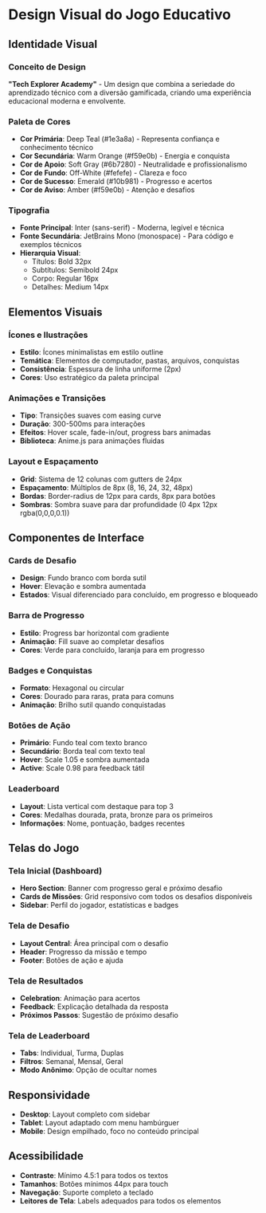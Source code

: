 # Design Visual do Jogo Educativo

## Identidade Visual

### Conceito de Design
**"Tech Explorer Academy"** - Um design que combina a seriedade do aprendizado técnico com a diversão gamificada, criando uma experiência educacional moderna e envolvente.

### Paleta de Cores
- **Cor Primária**: Deep Teal (#1e3a8a) - Representa confiança e conhecimento técnico
- **Cor Secundária**: Warm Orange (#f59e0b) - Energia e conquista
- **Cor de Apoio**: Soft Gray (#6b7280) - Neutralidade e profissionalismo
- **Cor de Fundo**: Off-White (#fefefe) - Clareza e foco
- **Cor de Sucesso**: Emerald (#10b981) - Progresso e acertos
- **Cor de Aviso**: Amber (#f59e0b) - Atenção e desafios

### Tipografia
- **Fonte Principal**: Inter (sans-serif) - Moderna, legível e técnica
- **Fonte Secundária**: JetBrains Mono (monospace) - Para código e exemplos técnicos
- **Hierarquia Visual**: 
  - Títulos: Bold 32px
  - Subtítulos: Semibold 24px
  - Corpo: Regular 16px
  - Detalhes: Medium 14px

## Elementos Visuais

### Ícones e Ilustrações
- **Estilo**: Ícones minimalistas em estilo outline
- **Temática**: Elementos de computador, pastas, arquivos, conquistas
- **Consistência**: Espessura de linha uniforme (2px)
- **Cores**: Uso estratégico da paleta principal

### Animações e Transições
- **Tipo**: Transições suaves com easing curve
- **Duração**: 300-500ms para interações
- **Efeitos**: Hover scale, fade-in/out, progress bars animadas
- **Biblioteca**: Anime.js para animações fluidas

### Layout e Espaçamento
- **Grid**: Sistema de 12 colunas com gutters de 24px
- **Espaçamento**: Múltiplos de 8px (8, 16, 24, 32, 48px)
- **Bordas**: Border-radius de 12px para cards, 8px para botões
- **Sombras**: Sombra suave para dar profundidade (0 4px 12px rgba(0,0,0,0.1))

## Componentes de Interface

### Cards de Desafio
- **Design**: Fundo branco com borda sutil
- **Hover**: Elevação e sombra aumentada
- **Estados**: Visual diferenciado para concluído, em progresso e bloqueado

### Barra de Progresso
- **Estilo**: Progress bar horizontal com gradiente
- **Animação**: Fill suave ao completar desafios
- **Cores**: Verde para concluído, laranja para em progresso

### Badges e Conquistas
- **Formato**: Hexagonal ou circular
- **Cores**: Dourado para raras, prata para comuns
- **Animação**: Brilho sutil quando conquistadas

### Botões de Ação
- **Primário**: Fundo teal com texto branco
- **Secundário**: Borda teal com texto teal
- **Hover**: Scale 1.05 e sombra aumentada
- **Active**: Scale 0.98 para feedback tátil

### Leaderboard
- **Layout**: Lista vertical com destaque para top 3
- **Cores**: Medalhas dourada, prata, bronze para os primeiros
- **Informações**: Nome, pontuação, badges recentes

## Telas do Jogo

### Tela Inicial (Dashboard)
- **Hero Section**: Banner com progresso geral e próximo desafio
- **Cards de Missões**: Grid responsivo com todos os desafios disponíveis
- **Sidebar**: Perfil do jogador, estatísticas e badges

### Tela de Desafio
- **Layout Central**: Área principal com o desafio
- **Header**: Progresso da missão e tempo
- **Footer**: Botões de ação e ajuda

### Tela de Resultados
- **Celebration**: Animação para acertos
- **Feedback**: Explicação detalhada da resposta
- **Próximos Passos**: Sugestão de próximo desafio

### Tela de Leaderboard
- **Tabs**: Individual, Turma, Duplas
- **Filtros**: Semanal, Mensal, Geral
- **Modo Anônimo**: Opção de ocultar nomes

## Responsividade
- **Desktop**: Layout completo com sidebar
- **Tablet**: Layout adaptado com menu hambúrguer
- **Mobile**: Design empilhado, foco no conteúdo principal

## Acessibilidade
- **Contraste**: Mínimo 4.5:1 para todos os textos
- **Tamanhos**: Botões mínimos 44px para touch
- **Navegação**: Suporte completo a teclado
- **Leitores de Tela**: Labels adequados para todos os elementos